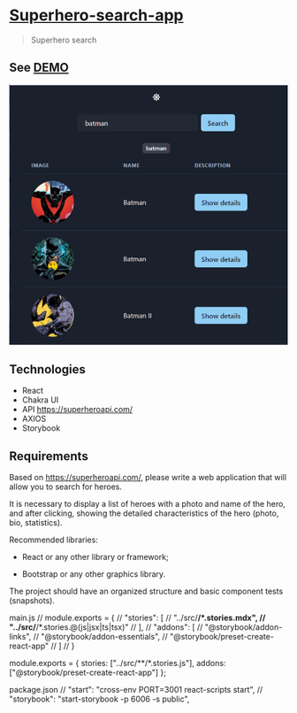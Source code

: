 # [Superhero-search-app](https://superhero-search-app.netlify.app/)

> Superhero search

## See [DEMO](https://superhero-search-app.netlify.app/)

![](./image_superhero.png)

## Technologies

- React
- Chakra UI
- API https://superheroapi.com/
- AXIOS
- Storybook

## Requirements

Based on https://superheroapi.com/, please write a web application that will allow you to search for
heroes.

It is necessary to display a list of heroes with a photo and name of the hero, and after clicking,
showing the detailed characteristics of the hero (photo, bio, statistics).

Recommended libraries:

- React or any other library or framework;

- Bootstrap or any other graphics library.

The project should have an organized structure and basic component tests (snapshots).



main.js
// module.exports = {
//   "stories": [
//     "../src/**/*.stories.mdx",
//     "../src/**/*.stories.@(js|jsx|ts|tsx)"
//   ],
//   "addons": [
//     "@storybook/addon-links",
//     "@storybook/addon-essentials",
//     "@storybook/preset-create-react-app"
//   ]
// }

module.exports = {
  stories: ["../src/**/*.stories.js"],
  addons: ["@storybook/preset-create-react-app"]
};

package.json
  // "start": "cross-env PORT=3001 react-scripts start",
     // "storybook": "start-storybook -p 6006 -s public",
